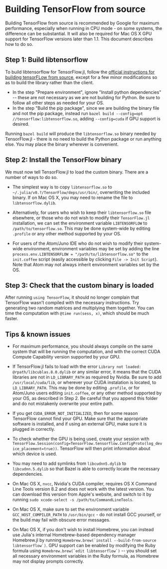 # Building TensorFlow from source

Building TensorFlow from source is recommended by Google for maximum performance, especially when running in CPU mode - on some systems, the difference can be substantial. It will also be required for Mac OS X GPU support for TensorFlow versions later than 1.1. This document describes how to do so.


## Step 1: Build libtensorflow

To build libtensorflow for TensorFlow.jl, follow the [official instructions for building tensorFLow from source](https://www.tensorflow.org/install/install_sources), except for a few minor modifications so as to build the library rather than the client.

  * In the step "Prepare environment", ignore "Install python dependencies" -- these are not necessary as we are not building for Python. Be sure to follow all other steps as needed for your OS.
  * In the step "Build the pip package", since we are building the binary file and not the pip package, instead run `bazel build --config=opt //tensorflow:libtensorflow.so`, adding `--config=cuda` if GPU support is desired.

Running `bazel build` will produce the `libtensorflow.so` binary needed by TensorFlow.jl - there is no need to build the Python package or run anything else. You may place the binary wherever is convenient.


## Step 2: Install the TensorFlow binary

We must now tell TensorFlow.jl to load the custom binary. There are a number of ways to do so.

  * The simplest way is to copy `libtensorflow.so` to `~/.julia/v0.?/TensorFlow/deps/usr/bin/`, overwriting the included binary. If on Mac OS X, you may need to rename the file to `libtensorflow.dylib`.

  * Alternatively, for users who wish to keep their `libtensorflow.so` file elsewhere, or those who do not wish to modify their `TensorFlow.jl` installation, we can set the environment variable `LIBTENSORFLOW` to `/path/to/tensorflow.so`. This may be done system-wide by editing `.profile` or any other method supported by your OS.

  * For users of the Atom/Juno IDE who do not wish to modify their system-wide environment, environment variables may be set by adding the line `process.env.LIBTENSORFLOW = "/path/to/libtensorflow.so"` to the `init.coffee` script (easily accessible by clicking `File -> Init Script`). Note that Atom may not always inherit environment variables set by the OS.



## Step 3: Check that the custom binary is loaded

After running `using TensorFlow`, it should no longer complain that TensorFlow wasn't compiled with the necessary instructions. Try generating two random matrices and multiplying them together. You can time the computation with `@time run(sess, x)`, which should be much faster.


## Tips & known issues

  * For maximum performance, you should always compile on the same system that will be running the computation, and with the correct CUDA Compute Capability version supported by your GPU.

  * If TensorFlow.jl fails to load with the error `Library not loaded: @rpath/libcublas.8.0.dylib` or any similar error, it means that the CUDA libraries are not in `LD_LIBRARY_PATH` as required by Nvidia. Be sure to add `/usr/local/cuda/lib`, or wherever your CUDA instalation is located, to `LD_LIBRARY_PATH`. This may be done by editing `.profile`, or for Atom/Juno users editing `init.coffee`, or any other method supported by your OS, as described in Step 2. Be careful that you append this folder and do not mistakenly overwrite your entire path.

  * If you get `CUDA_ERROR_NOT_INITIALIZED`, then for some reason TensorFlow cannot find your GPU. Make sure that the appropriate software is installed, and if using an external GPU, make sure it is plugged in correctly.

  * To check whether the GPU is being used, create your session with `TensorFlow.Session(config=TensorFlow.tensorflow.ConfigProto(log_device_placement=true))`. TensorFlow will then print information about which device is used.

  * You may need to add symlinks from `libcudnn5.dylib` to `libcudnn.5.dylib` so that Bazel is able to correctly locate the necessary dependencies.

  * On Mac OS X, `nvcc`, Nvidia's CUDA compiler, requires OS X Command Line Tools version 8.2 and does not work with the latest version. You can download this version from Apple's website, and switch to it by running `sudo xcode-select -s /path/to/CommandLineTools`.

  * On Mac OS X, make sure to set the environment variable `GCC_HOST_COMPILER_PATH` to `/usr/bin/gcc` - do not install GCC yourself, or the build may fail with obscure error messages.

  * On Mac OS X, if you don't wish to install Homebrew, you can instead use Julia's internal Homebrew-based dependency manager Homebrew.jl by running ```Homebrew.brew(`install --build-from-source libtensorflow`)```. GPU support can be enabled by modifying the Ruby formula using ```Homebrew.brew(`edit libtensorflow`)``` -- you should set all necessary environment variables in the Ruby formula, as Homebrew may not display prompts correctly.
